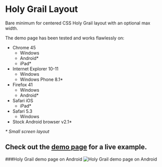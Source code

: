 # Holy Grail Layout
Bare minimum for centered CSS Holy Grail layout with an optional max width.

The demo page has been tested and works flawlessly on:
  - Chrome 45
    - Windows
    - Android*
    - iPad*
  - Internet Explorer 10-11
    - Windows
    - Windows Phone 8.1*
  - Firefox 41
    - Windows
    - Android*
  - Safari iOS
    - iPad*
  - Safari 5.3
    - Windows
  - Stock Android browser v2.1*

_\* Small screen layout_

## Check out the <a href="http://unkelpehr.github.io/holygrail/" target="_blank">demo page</a>  for a live example.

###Holy Grail demo page on Android
![Holy Grail demo page on Android](http://oi62.tinypic.com/5ey07a.jpg)
